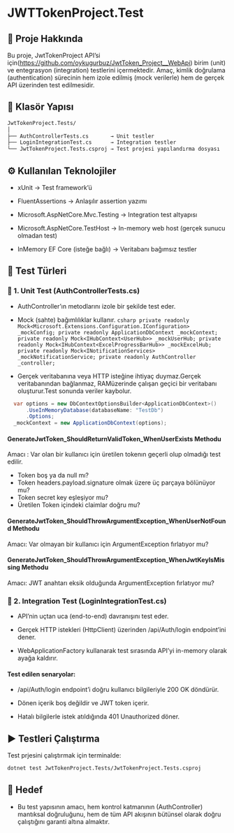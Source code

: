 # JWTTokenProject.Test

## 🧩 Proje Hakkında

Bu proje, JwtTokenProject API’si için(https://github.com/oykugurbuz/JwtToken_Project__WebApi) birim (unit) ve entegrasyon (integration) testlerini içermektedir.
Amaç, kimlik doğrulama (authentication) sürecinin hem izole edilmiş (mock verilerle) hem de gerçek API üzerinden test edilmesidir.

## 📁 Klasör Yapısı
```markdown
JwtTokenProject.Tests/
│
├── AuthControllerTests.cs       → Unit testler
├── LoginIntegrationTest.cs      → Integration testler
└── JwtTokenProject.Tests.csproj → Test projesi yapılandırma dosyası
```
## ⚙️ Kullanılan Teknolojiler

- xUnit → Test framework’ü

- FluentAssertions → Anlaşılır assertion yazımı

- Microsoft.AspNetCore.Mvc.Testing → Integration test altyapısı

- Microsoft.AspNetCore.TestHost → In-memory web host (gerçek sunucu olmadan test)

- InMemory EF Core (isteğe bağlı) → Veritabanı bağımsız testler

## 🧪 Test Türleri
### 🔹 1. Unit Test (AuthControllerTests.cs)

- AuthController’ın metodlarını izole bir şekilde test eder.

- Mock (sahte) bağımlılıklar kullanır.
       ```csharp
        private readonly Mock<Microsoft.Extensions.Configuration.IConfiguration> _mockConfig;
        private readonly ApplicationDbContext _mockContext;
        private readonly Mock<IHubContext<UserHub>> _mockUserHub;
        private readonly Mock<IHubContext<ExcelProgressBarHub>> _mockExcelHub;
        private readonly Mock<INotificationServices> _mockNotificationService;
        private readonly AuthController _controller;
       ```
- Gerçek veritabanına veya HTTP isteğine ihtiyaç duymaz.Gerçek veritabanından bağlanmaz, RAMüzerinde çalışan geçici bir veritabanı oluşturur.Test sonunda veriler kaybolur.

```csharp
  var options = new DbContextOptionsBuilder<ApplicationDbContext>()
      .UseInMemoryDatabase(databaseName: "TestDb")
      .Options;
  _mockContext = new ApplicationDbContext(options);
 ```
  #### GenerateJwtToken_ShouldReturnValidToken_WhenUserExists Methodu

  Amacı : Var olan bir kullanıcı için üretilen tokenın geçerli olup olmadığı test edilir.

 - Token boş ya da null mı?
 - Token headers.payload.signature olmak üzere üç parçaya bölünüyor mu?
 - Token secret key eşleşiyor mu?
 - Üretilen Token içindeki claimlar doğru mu? 

#### GenerateJwtToken_ShouldThrowArgumentException_WhenUserNotFound Methodu

Amacı: Var olmayan bir kullanıcı için ArgumentException fırlatıyor mu?

 #### GenerateJwtToken_ShouldThrowArgumentException_WhenJwtKeyIsMissing Methodu

 Amacı: JWT anahtarı eksik olduğunda ArgumentException fırlatıyor mu?


### 🔹 2. Integration Test (LoginIntegrationTest.cs)
- API’nin uçtan uca (end-to-end) davranışını test eder.

- Gerçek HTTP istekleri (HttpClient) üzerinden /api/Auth/login endpoint’ini dener.

- WebApplicationFactory<Program> kullanarak test sırasında API’yi in-memory olarak ayağa kaldırır.

#### Test edilen senaryolar:

- /api/Auth/login endpoint’i doğru kullanıcı bilgileriyle 200 OK döndürür.

- Dönen içerik boş değildir ve JWT token içerir.

- Hatalı bilgilerle istek atıldığında 401 Unauthorized döner.

## ▶️ Testleri Çalıştırma

Test prjesini çalıştırmak için terminalde:
```markdown
dotnet test JwtTokenProject.Tests/JwtTokenProject.Tests.csproj
```

## 🎯 Hedef

- Bu test yapısının amacı, hem kontrol katmanının (AuthController) mantıksal doğruluğunu,
hem de tüm API akışının bütünsel olarak doğru çalıştığını garanti altına almaktır.

